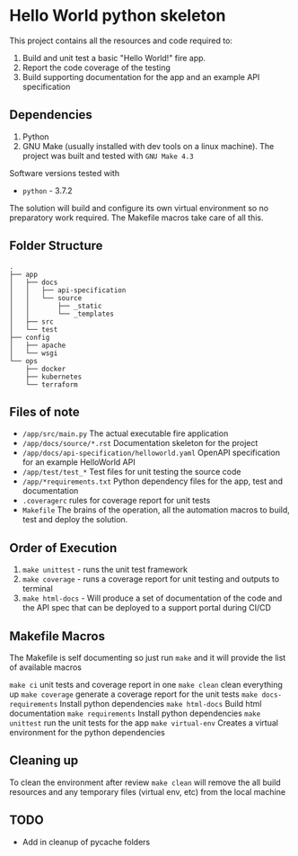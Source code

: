 # Hello World python skeleton 

This project contains all the resources and code required to:

1. Build and unit test a basic "Hello World!" fire app.
2. Report the code coverage of the testing
3. Build supporting documentation for the app and an example API specification

## Dependencies

1. Python
2. GNU Make (usually installed with dev tools on a linux machine). The project was built and tested with `GNU Make 4.3`

Software versions tested with

- `python` - 3.7.2

The solution will build and configure its own virtual environment so no preparatory work required. The Makefile macros take care of all this.

## Folder Structure

``` text
.
├── app
│   ├── docs
│   │   ├── api-specification
│   │   └── source
│   │       ├── _static
│   │       └── _templates
│   ├── src
│   └── test
├── config
│   ├── apache
│   └── wsgi
└── ops
    ├── docker
    ├── kubernetes
    └── terraform

```

## Files of note

- `/app/src/main.py` The actual executable fire application
- `/app/docs/source/*.rst` Documentation skeleton for the project
- `/app/docs/api-specification/helloworld.yaml` OpenAPI specification for an example HelloWorld API
- `/app/test/test_*` Test files for unit testing the source code 
- `/app/*requirements.txt` Python dependency files for the app, test and documentation
- `.coveragerc` rules for coverage report for unit tests
- `Makefile` The brains of the operation, all the automation macros to build, test and deploy the solution.

## Order of Execution

1. `make unittest` - runs the unit test framework
2. `make coverage` - runs a coverage report for unit testing and outputs to terminal
3. `make html-docs` - Will produce a set of documentation of the code and the API spec that can be deployed to a support portal during CI/CD

## Makefile Macros

The Makefile is self documenting so just run `make` and it will provide the list of available macros

`make ci`                             unit tests and coverage report in one
`make clean`                          clean everything up
`make coverage`                       generate a coverage report for the unit tests
`make docs-requirements`              Install python dependencies
`make html-docs`                      Build html documentation
`make requirements`                   Install python dependencies
`make unittest`                       run the unit tests for the app
`make virtual-env`                    Creates a virtual environment for the python dependencies

## Cleaning up

To clean the environment after review `make clean` will remove the all build resources and any temporary files (virtual env, etc) from the local machine

## TODO

- Add in cleanup of pycache folders
